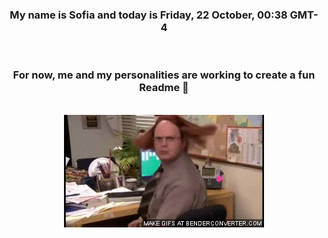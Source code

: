 


<div align="center">
<h3 >My name is Sofia and today is Friday, 22 October, 00:38 GMT-4</h3><br>
<h3 >For now, me and my personalities are working to create a fun Readme 👋
</h3><br>
<img src='img/dwight.gif' alt='working...'/>
</div>
